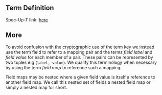 ## Term Definition

Spec-Up-T link: <a href='https://weboftrust.github.io/WOT-terms/docs/glossary/field-map'>here</a>

## More

To avoid confusion with the cryptographic use of the term key we instead use the term field to refer to a mapping pair and the terms _field label_ and _field value_ for each member of a pair. These pairs can be represented by two tuples e.g (`label, value`). We qualify this terminology when necessary by using the term _field map_ to reference such a mapping.

Field maps may be nested where a given field value is itself a reference to another field map. We call this nested set of fields a nested field map or simply a nested map for short.